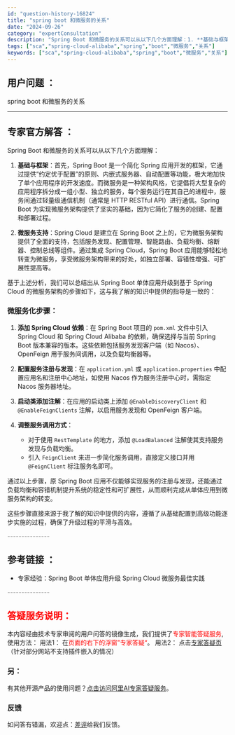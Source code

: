 ```yaml
---
id: "question-history-16824"
title: "spring boot 和微服务的关系"
date: "2024-09-26"
category: "expertConsultation"
description: "Spring Boot 和微服务的关系可以从以下几个方面理解：1. **基础与框架**：首先，Spring Boot 是一个简化 Spring 应用开发的框架，它通过提供“约定优于配置”的原则、内嵌式服务器、自动配置等功能，极大地加快了单个应用程序的开发速度。而微服务是一种架构风格，它提倡将大型复杂"
tags: ["sca","spring-cloud-alibaba","spring","boot","微服务","关系"]
keywords: ["sca","spring-cloud-alibaba","spring","boot","微服务","关系"]
---
```


## 用户问题 ： 
 spring boot 和微服务的关系  

---------------
## 专家官方解答 ：

Spring Boot 和微服务的关系可以从以下几个方面理解：

1. **基础与框架**：首先，Spring Boot 是一个简化 Spring 应用开发的框架，它通过提供“约定优于配置”的原则、内嵌式服务器、自动配置等功能，极大地加快了单个应用程序的开发速度。而微服务是一种架构风格，它提倡将大型复杂的应用程序拆分成一组小型、独立的服务，每个服务运行在其自己的进程中，服务间通过轻量级通信机制（通常是 HTTP RESTful API）进行通信。Spring Boot 为实现微服务架构提供了坚实的基础，因为它简化了服务的创建、配置和部署过程。

2. **微服务支持**：Spring Cloud 是建立在 Spring Boot 之上的，它为微服务架构提供了全面的支持，包括服务发现、配置管理、智能路由、负载均衡、熔断器、控制总线等组件。通过集成 Spring Cloud，Spring Boot 应用能够轻松地转变为微服务，享受微服务架构带来的好处，如独立部署、容错性增强、可扩展性提高等。

基于上述分析，我们可以总结出从 Spring Boot 单体应用升级到基于 Spring Cloud 的微服务架构的步骤如下，这与我了解的知识中提供的指导是一致的：

### 微服务化步骤：

1. **添加 Spring Cloud 依赖**：在 Spring Boot 项目的 `pom.xml` 文件中引入 Spring Cloud 和 Spring Cloud Alibaba 的依赖，确保选择与当前 Spring Boot 版本兼容的版本。这些依赖包括服务发现客户端（如 Nacos）、OpenFeign 用于服务间调用，以及负载均衡器等。

2. **配置服务注册与发现**：在 `application.yml` 或 `application.properties` 中配置应用名和注册中心地址，如使用 Nacos 作为服务注册中心时，需指定 Nacos 服务器地址。

3. **启动类添加注解**：在应用的启动类上添加 `@EnableDiscoveryClient` 和 `@EnableFeignClients` 注解，以启用服务发现和 OpenFeign 客户端。

4. **调整服务调用方式**：
   - 对于使用 `RestTemplate` 的地方，添加 `@LoadBalanced` 注解使其支持服务发现与负载均衡。
   - 引入 `FeignClient` 来进一步简化服务调用，直接定义接口并用 `@FeignClient` 标注服务名即可。

通过以上步骤，原 Spring Boot 应用不仅能够实现服务的注册与发现，还能通过负载均衡和容错机制提升系统的稳定性和可扩展性，从而顺利完成从单体应用到微服务架构的转变。

这些步骤直接来源于我了解的知识中提供的内容，遵循了从基础配置到高级功能逐步实施的过程，确保了升级过程的平滑与高效。


<font color="#949494">---------------</font> 


## 参考链接 ：

* 专家经验：Spring Boot 单体应用升级 Spring Cloud 微服务最佳实践 


 <font color="#949494">---------------</font> 
 


## <font color="#FF0000">答疑服务说明：</font> 

本内容经由技术专家审阅的用户问答的镜像生成，我们提供了<font color="#FF0000">专家智能答疑服务</font>,使用方法：
用法1： 在<font color="#FF0000">页面的右下的浮窗”专家答疑“</font>。
用法2： 点击[专家答疑页](https://answer.opensource.alibaba.com/docs/intro)（针对部分网站不支持插件嵌入的情况）
### 另：


有其他开源产品的使用问题？[点击访问阿里AI专家答疑服务](https://answer.opensource.alibaba.com/docs/intro)。
### 反馈
如问答有错漏，欢迎点：[差评](https://ai.nacos.io/user/feedbackByEnhancerGradePOJOID?enhancerGradePOJOId=16858)给我们反馈。
